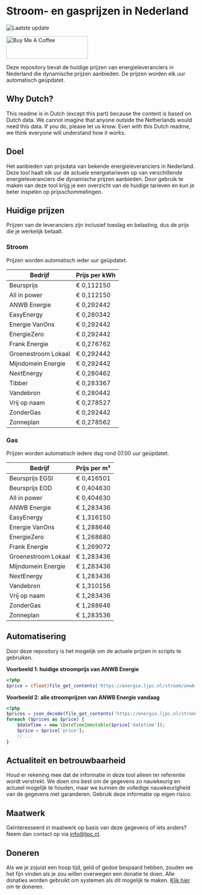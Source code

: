 # Stroom- en gasprijzen in Nederland

![Laatste update](https://img.shields.io/badge/laatste%20update-2025--03--15%2000%3A00%20CET-brightgreen)

<a href="https://www.buymeacoffee.com/Lars-" target="_blank"><img src="https://cdn.buymeacoffee.com/buttons/v2/default-orange.png" alt="Buy Me A Coffee" height="60" style="height: 60px !important;width: 217px !important;" ></a>

Deze repository bevat de huidige prijzen van energieleveranciers in Nederland die dynamische prijzen aanbieden. De prijzen worden elk uur automatisch geüpdatet.

## Why Dutch?

This readme is in Dutch (except this part) because the content is based on Dutch data. We cannot imagine that anyone outside the Netherlands would need this data. If you do, please let us know. Even with this Dutch readme, we think
everyone will understand how it works.

## Doel

Het aanbieden van prijsdata van bekende energieleveranciers in Nederland. Deze tool haalt elk uur de actuele energietarieven op van verschillende energieleveranciers die dynamische prijzen aanbieden. Door gebruik te maken van deze tool
krijg je een overzicht van de huidige tarieven en kun je beter inspelen op prijsschommelingen.

## Huidige prijzen

Prijzen van de leveranciers zijn inclusief toeslag en belasting, dus de prijs die je werkelijk betaalt.

### Stroom

Prijzen worden automatisch ieder uur geüpdatet.

 Bedrijf | Prijs per kWh 
---------|---------------
Beursprijs | € 0,112150
All in power | € 0,112150
ANWB Energie | € 0,292442
EasyEnergy | € 0,280342
Energie VanOns | € 0,292442
EnergieZero | € 0,292442
Frank Energie | € 0,276762
Groenestroom Lokaal | € 0,292442
Mijndomein Energie | € 0,292442
NextEnergy | € 0,280462
Tibber | € 0,283367
Vandebron | € 0,280442
Vrij op naam | € 0,278527
ZonderGas | € 0,292442
Zonneplan | € 0,278562


### Gas

Prijzen worden automatisch iedere dag rond 07.00 uur geüpdatet.

 Bedrijf | Prijs per m³ 
---------|--------------
Beursprijs EGSI | € 0,416501
Beursprijs EOD | € 0,404630
All in power | € 0,404630
ANWB Energie | € 1,283436
EasyEnergy | € 1,316150
Energie VanOns | € 1,288646
EnergieZero | € 1,268680
Frank Energie | € 1,269072
Groenestroom Lokaal | € 1,283436
Mijndomein Energie | € 1,283436
NextEnergy | € 1,283436
Vandebron | € 1,310156
Vrij op naam | € 1,283436
ZonderGas | € 1,288646
Zonneplan | € 1,283536


## Automatisering

Door deze repository is het mogelijk om de actuele prijzen in scripts te gebruiken.

**Voorbeeld 1: huidige stroomprijs van ANWB Energie**

```php
<?php
$price = (float)file_get_contents('https://energie.ljpc.nl/stroom/anwb-energie-nu.txt');

```

**Voorbeeld 2: alle stroomprijzen van ANWB Energie vandaag**

```php
<?php
$prices = json_decode(file_get_contents('https://energie.ljpc.nl/stroom/all-in-power-vandaag.json'),true);
foreach ($prices as $price) {
    $dateTime = new \DateTimeImmutable($price['datetime']);
    $price = $price['price'];
    // ...
}
```

## Actualiteit en betrouwbaarheid

Houd er rekening mee dat de informatie in deze tool alleen ter referentie wordt verstrekt. We doen ons best om de gegevens zo nauwkeurig en actueel mogelijk te houden, maar we kunnen de volledige nauwkeurigheid van de gegevens niet
garanderen. Gebruik deze informatie op eigen risico.

## Maatwerk

Geïnteresseerd in maatwerk op basis van deze gegevens of iets anders? Neem dan contact op
via [info@ljpc.nl](mailto:info@ljpc.nl?subject=Energie%20prijzen).

## Doneren

Als we je zojuist een hoop tijd, geld of gedoe bespaard hebben, zouden we het fijn vinden als je zou willen overwegen een
donatie te doen. Alle donaties worden gebruikt om systemen als dit mogelijk te
maken. [Klik hier](https://www.buymeacoffee.com/Lars-) om te doneren.
